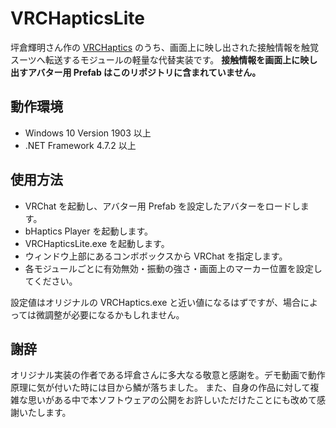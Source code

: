 VRCHapticsLite
====

坪倉輝明さん作の [VRCHaptics](http://github.teruaki-tsubokura.com/vrchaptics/) のうち、画面上に映し出された接触情報を触覚スーツへ転送するモジュールの軽量な代替実装です。
**接触情報を画面上に映し出すアバター用 Prefab はこのリポジトリに含まれていません。**

## 動作環境
- Windows 10 Version 1903 以上
- .NET Framework 4.7.2 以上

## 使用方法
- VRChat を起動し、アバター用 Prefab を設定したアバターをロードします。
- bHaptics Player を起動します。
- VRCHapticsLite.exe を起動します。
- ウィンドウ上部にあるコンボボックスから VRChat を指定します。
- 各モジュールごとに有効無効・振動の強さ・画面上のマーカー位置を設定してください。

設定値はオリジナルの VRCHaptics.exe と近い値になるはずですが、場合によっては微調整が必要になるかもしれません。

## 謝辞
オリジナル実装の作者である坪倉さんに多大なる敬意と感謝を。デモ動画で動作原理に気が付いた時には目から鱗が落ちました。
また、自身の作品に対して複雑な思いがある中で本ソフトウェアの公開をお許しいただけたことにも改めて感謝いたします。